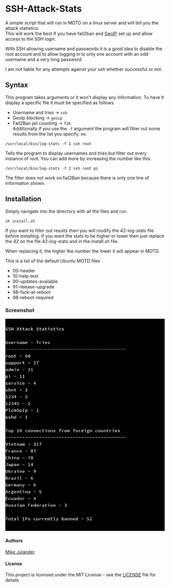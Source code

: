 # SSH-Attack-Stats #
A simple script that will run in MOTD on a linux server and will tell you the attack statistics.<br>
This will work the best if you have fail2ban and [GeoIP][geoipurl] set up and allow access to the SSH login.<br>

With SSH allowing username and passwords it is a good idea to disable the root account and to allow logging in to only one account with an odd username and a very long password.<br>

I am not liable for any attempts against your ssh whether successful or not.

## Syntax ##

This program takes arguments or it won't display any information.
To have it display a specific file it must be specified as follows<br>
* Username and tries -> ```ssh```
* GeoIp blocking -> ```geoip```
* Fail2Ban jail counting -> ```f2b```<br>
Additionally if you use the ```-f``` argument the program will filter out some results from the list you specify. ex.<br>
```
/usr/local/bin/log-stats -f 1 ssh root
```
Tells the program to display usernames and tries but filter out every instance of root.
You can add more by increasing the number like this.
```
/usr/local/bin/log-stats -f 2 ssh root pi
```
The filter does not work on fail2Ban because there is only one line of information shown.

## Installation ##

Simply navigate into the directory with all the files and run.
``` 
sh install.sh
```
If you want to filter out results then you will modify the 42-log-stats file before installing.
If you want the stats to be higher or lower then just replace the 42 on the file 42-log-stats and in the install.sh file. <br>

When replacing it, the higher the number the lower it will appear in MOTD.<br>

This is a list of the default Ubuntu MOTD files<br>
* 00-header 
* 10-help-text
* 90-updates-available  
* 91-release-upgrade
* 98-fsck-at-reboot
* 98-reboot-required

### Screenshot ###
![Screenshot](Screenshot.png?raw=true)

#### Authors ####
[Mike Julander][mikeurl]

#### License ####
This project is licensed under the MIT License - see the [LICENSE](LICENSE) file for details

[geoipurl]: https://www.axllent.org/docs/view/ssh-geoip/
[mikeurl]: https://mikej.tech
